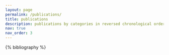 ```yaml
---
layout: page
permalink: /publications/
title: publications
description: publications by categories in reversed chronological order. generated by jekyll-scholar.
nav: true
nav_order: 3
---
```


<!-- _pages/publications.md -->

<!-- Bibsearch Feature -->

<div class="publications">

{% bibliography %}

</div>
